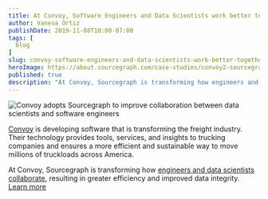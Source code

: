 ```yaml
---
title: At Convoy, Software Engineers and Data Scientists work better together
author: Vanesa Ortiz
publishDate: 2019-11-08T10:00-07:00
tags: [
  blog
]
slug: convoy-software-engineers-and-data-scientists-work-better-together
heroImage: https://about.sourcegraph.com/case-studies/convoy2-sourcegraph-case-study.jpg
published: true
description: "At Convoy, Sourcegraph is transforming how engineers and data scientists collaborate, resulting in greater efficiency and improved data integrity."
---
```


<p style={{textAlign: 'center'}}>
  <img src="https://about.sourcegraph.com/case-studies/convoy2-sourcegraph-case-study-og-embed.jpg" alt="Convoy adopts Sourcegraph to improve collaboration between data scientists and software engineers"/>
</p>

[Convoy](https://www.convoy.com) is developing software that is transforming the freight industry. Their technology provides tools, services, and insights to trucking companies and ensures a more efficient and sustainable way to move millions of truckloads across America.

At Convoy, Sourcegraph is transforming how [engineers and data scientists collaborate](/case-studies/convoy-software-engineers-and-data-scientists-work-better-together), resulting in greater efficiency and improved data integrity.<br/>
<a href="/case-studies/convoy-software-engineers-and-data-scientists-work-better-together" className="btn btn-primary mt-4">Learn more</a>
